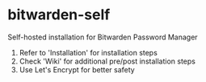 # bitwarden-self

Self-hosted installation for Bitwarden Password Manager

1. Refer to 'Installation' for installation steps
2. Check 'Wiki' for additional pre/post installation steps
3. Use Let's Encrypt for better safety
